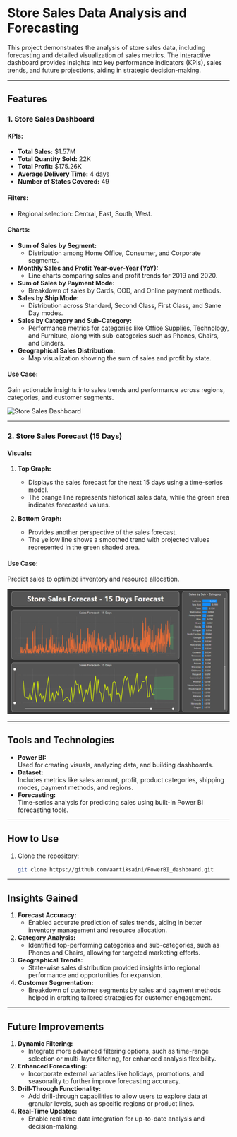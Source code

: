 # Store Sales Data Analysis and Forecasting

This project demonstrates the analysis of store sales data, including forecasting and detailed visualization of sales metrics. The interactive dashboard provides insights into key performance indicators (KPIs), sales trends, and future projections, aiding in strategic decision-making.

---

## Features

### 1. **Store Sales Dashboard**
#### KPIs:
- **Total Sales:** $1.57M  
- **Total Quantity Sold:** 22K  
- **Total Profit:** $175.26K  
- **Average Delivery Time:** 4 days  
- **Number of States Covered:** 49  

#### Filters:
- Regional selection: Central, East, South, West.

#### Charts:
- **Sum of Sales by Segment:**
  - Distribution among Home Office, Consumer, and Corporate segments.
- **Monthly Sales and Profit Year-over-Year (YoY):**
  - Line charts comparing sales and profit trends for 2019 and 2020.
- **Sum of Sales by Payment Mode:**
  - Breakdown of sales by Cards, COD, and Online payment methods.
- **Sales by Ship Mode:**
  - Distribution across Standard, Second Class, First Class, and Same Day modes.
- **Sales by Category and Sub-Category:**
  - Performance metrics for categories like Office Supplies, Technology, and Furniture, along with sub-categories such as Phones, Chairs, and Binders.
- **Geographical Sales Distribution:**
  - Map visualization showing the sum of sales and profit by state.

#### Use Case:
Gain actionable insights into sales trends and performance across regions, categories, and customer segments.

![Store Sales Dashboard](SalesDashboard.png)

---

### 2. **Store Sales Forecast (15 Days)**
#### Visuals:
1. **Top Graph:**  
   - Displays the sales forecast for the next 15 days using a time-series model.  
   - The orange line represents historical sales data, while the green area indicates forecasted values.
   
2. **Bottom Graph:**  
   - Provides another perspective of the sales forecast.  
   - The yellow line shows a smoothed trend with projected values represented in the green shaded area.

#### Use Case:
Predict sales to optimize inventory and resource allocation.

![Store Sales Forecast](Forecasting.png)

---

## Tools and Technologies
- **Power BI:**  
  Used for creating visuals, analyzing data, and building dashboards.  
- **Dataset:**  
  Includes metrics like sales amount, profit, product categories, shipping modes, payment methods, and regions.  
- **Forecasting:**  
  Time-series analysis for predicting sales using built-in Power BI forecasting tools.  

---

## How to Use
1. Clone the repository:  
   ```bash
   git clone https://github.com/aartiksaini/PowerBI_dashboard.git

---
## Insights Gained

1. **Forecast Accuracy:**  
   - Enabled accurate prediction of sales trends, aiding in better inventory management and resource allocation.
2. **Category Analysis:**  
   - Identified top-performing categories and sub-categories, such as Phones and Chairs, allowing for targeted marketing efforts.
3. **Geographical Trends:**  
   - State-wise sales distribution provided insights into regional performance and opportunities for expansion.
4. **Customer Segmentation:**  
   - Breakdown of customer segments by sales and payment methods helped in crafting tailored strategies for customer engagement.

---

## Future Improvements

1. **Dynamic Filtering:**  
   - Integrate more advanced filtering options, such as time-range selection or multi-layer filtering, for enhanced analysis flexibility.
2. **Enhanced Forecasting:**  
   - Incorporate external variables like holidays, promotions, and seasonality to further improve forecasting accuracy.
3. **Drill-Through Functionality:**  
   - Add drill-through capabilities to allow users to explore data at granular levels, such as specific regions or product lines.
4. **Real-Time Updates:**  
   - Enable real-time data integration for up-to-date analysis and decision-making.



